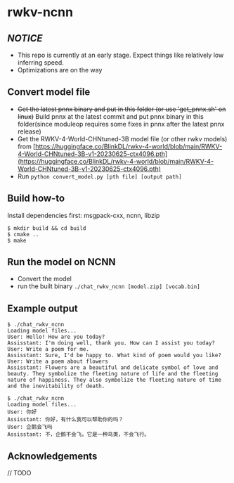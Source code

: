 # rwkv-ncnn

## ***NOTICE***
- This repo is currently at an early stage. Expect things like relatively low inferring speed.
- Optimizations are on the way

## Convert model file
- ~~Get the latest pnnx binary and put in this folder (or use 'get_pnnx.sh' on linux)~~ Build pnnx at the latest commit and put pnnx binary in this folder(since moduleop requires some fixes in pnnx after the latest pnnx release)
- Get the RWKV-4-World-CHNtuned-3B model file (or other rwkv models) from [https://huggingface.co/BlinkDL/rwkv-4-world/blob/main/RWKV-4-World-CHNtuned-3B-v1-20230625-ctx4096.pth](https://huggingface.co/BlinkDL/rwkv-4-world/blob/main/RWKV-4-World-CHNtuned-3B-v1-20230625-ctx4096.pth)
- Run ```python convert_model.py [pth file] [output path]```

## Build how-to
Install dependencies first: msgpack-cxx, ncnn, libzip
```
$ mkdir build && cd build
$ cmake ..
$ make
```

## Run the model on NCNN
- Convert the model
- run the built binary ```./chat_rwkv_ncnn [model.zip] [vocab.bin]```

## Example output
```
$ ./chat_rwkv_ncnn 
Loading model files...
User: Hello! How are you today?
Assisstant: I'm doing well, thank you. How can I assist you today?
User: Write a poem for me.
Assisstant: Sure, I'd be happy to. What kind of poem would you like?
User: Write a poem about flowers
Assisstant: Flowers are a beautiful and delicate symbol of love and beauty. They symbolize the fleeting nature of life and the fleeting nature of happiness. They also symbolize the fleeting nature of time and the inevitability of death.
```

```
$ ./chat_rwkv_ncnn
Loading model files...
User: 你好
Assisstant: 你好，有什么我可以帮助你的吗？
User: 企鹅会飞吗
Assisstant: 不，企鹅不会飞。它是一种鸟类，不会飞行。
```

## Acknowledgements
// TODO
